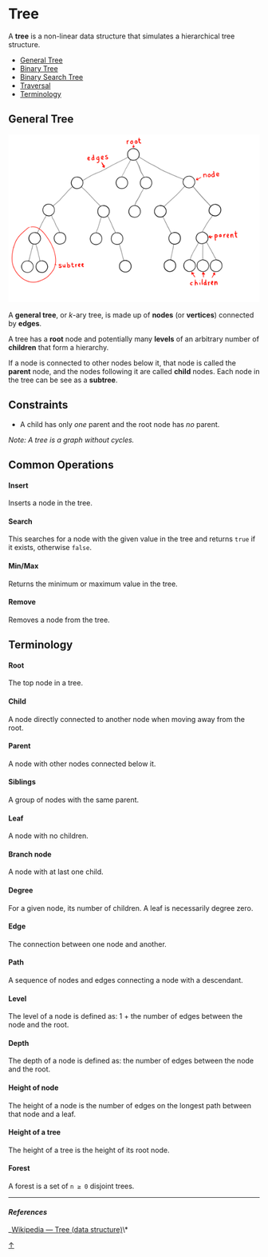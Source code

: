 Tree
====

A **tree** is a non-linear data structure that simulates a hierarchical tree structure.

-   [General Tree](#general-tree)
-   [Binary Tree](binary-tree)
-   [Binary Search Tree](binary-search-tree)
-   [Traversal](../../algorithms/tree)
-   [Terminology](#terminology)

General Tree
------------

<img src="../../../assets/k-ary_tree.svg" width="600" />

A **general tree**, or *k*-ary tree, is made up of **nodes** (or **vertices**) connected by **edges**.

A tree has a **root** node and potentially many **levels** of an arbitrary number of **children** that form a hierarchy.

If a node is connected to other nodes below it, that node is called the **parent** node, and the nodes following it are called **child** nodes. Each node in the tree can be see as a **subtree**.

Constraints
-----------

-   A child has only *one* parent and the root node has *no* parent.

*Note: A tree is a graph without cycles.*

Common Operations
-----------------

#### Insert

Inserts a node in the tree.

#### Search

This searches for a node with the given value in the tree and returns `true` if it exists, otherwise `false`.

#### Min/Max

Returns the minimum or maximum value in the tree.

#### Remove

Removes a node from the tree.

Terminology
-----------

#### Root

The top node in a tree.

#### Child

A node directly connected to another node when moving away from the root.

#### Parent

A node with other nodes connected below it.

#### Siblings

A group of nodes with the same parent.

#### Leaf

A node with no children.

#### Branch node

A node with at last one child.

#### Degree

For a given node, its number of children. A leaf is necessarily degree zero.

#### Edge

The connection between one node and another.

#### Path

A sequence of nodes and edges connecting a node with a descendant.

#### Level

The level of a node is defined as: 1 + the number of edges between the node and the root.

#### Depth

The depth of a node is defined as: the number of edges between the node and the root.

#### Height of node

The height of a node is the number of edges on the longest path between that node and a leaf.

#### Height of a tree

The height of a tree is the height of its root node.

#### Forest

A forest is a set of `n ≥ 0` disjoint trees.

------------------------------------------------------------------------

#### *References*

\_[Wikipedia — Tree (data structure)](https://en.wikipedia.org/wiki/Tree_(data*structure))\*

[↑](#tree)
